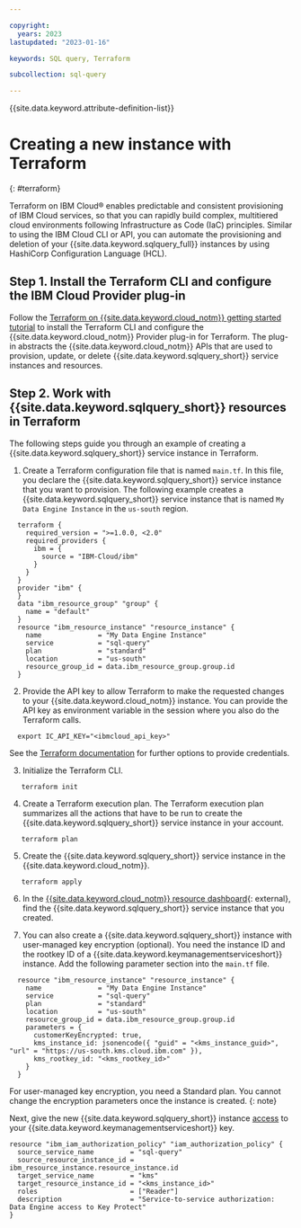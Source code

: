 ```yaml
---

copyright:
  years: 2023
lastupdated: "2023-01-16"

keywords: SQL query, Terraform

subcollection: sql-query

---
```


{{site.data.keyword.attribute-definition-list}}

# Creating a new instance with Terraform
{: #terraform}

Terraform on IBM Cloud® enables predictable and consistent provisioning of IBM Cloud services, so that you can rapidly build complex, multitiered cloud environments following Infrastructure as Code (IaC) principles. Similar to using the IBM Cloud CLI or API, you can automate the provisioning and deletion of your {{site.data.keyword.sqlquery_full}} instances by using HashiCorp Configuration Language (HCL).

## Step 1. Install the Terraform CLI and configure the IBM Cloud Provider plug-in

Follow the [Terraform on {{site.data.keyword.cloud_notm}} getting started tutorial](/docs/ibm-cloud-provider-for-terraform?topic=ibm-cloud-provider-for-terraform-getting-started) to install the Terraform CLI and configure the {{site.data.keyword.cloud_notm}} Provider plug-in for Terraform. The plug-in abstracts the {{site.data.keyword.cloud_notm}} APIs that are used to provision, update, or delete {{site.data.keyword.sqlquery_short}} service instances and resources.

## Step 2. Work with {{site.data.keyword.sqlquery_short}} resources in Terraform

The following steps guide you through an example of creating a {{site.data.keyword.sqlquery_short}} service instance in Terraform.

1. Create a Terraform configuration file that is named `main.tf`. In this file, you declare the {{site.data.keyword.sqlquery_short}} service instance that you want to provision. The following example creates a {{site.data.keyword.sqlquery_short}} service instance that is named `My Data Engine Instance` in the `us-south` region.

```
  terraform {
    required_version = ">=1.0.0, <2.0"
    required_providers {
      ibm = {
        source = "IBM-Cloud/ibm"
      }
    }
  }
  provider "ibm" {
  }
  data "ibm_resource_group" "group" {
    name = "default"
  }
  resource "ibm_resource_instance" "resource_instance" {
    name              = "My Data Engine Instance"
    service           = "sql-query"
    plan              = "standard"
    location          = "us-south"
    resource_group_id = data.ibm_resource_group.group.id
  }
```

2. Provide the API key to allow Terraform to make the requested changes to your {{site.data.keyword.cloud_notm}} instance. You can provide the API key as environment variable in the session where you also do the Terraform calls.

```
  export IC_API_KEY="<ibmcloud_api_key>"
```

  See the [Terraform documentation](/docs/ibm-cloud-provider-for-terraform?topic=ibm-cloud-provider-for-terraform-about) for further options to provide credentials.

3. Initialize the Terraform CLI. 

```
   terraform init
```
   
4. Create a Terraform execution plan. The Terraform execution plan summarizes all the actions that have to be run to create the {{site.data.keyword.sqlquery_short}} service instance in your account. 

```
   terraform plan
```

5. Create the {{site.data.keyword.sqlquery_short}} service instance in the {{site.data.keyword.cloud_notm}}.

```
   terraform apply
```

6. In the [{{site.data.keyword.cloud_notm}} resource dashboard](https://cloud.ibm.com/resources){: external}, find the {{site.data.keyword.sqlquery_short}} service instance that you created.

7. You can also create a {{site.data.keyword.sqlquery_short}} instance with user-managed key encryption (optional). You need the instance ID and the rootkey ID of a {{site.data.keyword.keymanagementserviceshort}} instance. Add the following parameter section into the `main.tf` file.

```
  resource "ibm_resource_instance" "resource_instance" {
    name              = "My Data Engine Instance"
    service           = "sql-query"
    plan              = "standard"
    location          = "us-south"
    resource_group_id = data.ibm_resource_group.group.id
    parameters = {
      customerKeyEncrypted: true,
      kms_instance_id: jsonencode({ "guid" = "<kms_instance_guid>", "url" = "https://us-south.kms.cloud.ibm.com" }),
      kms_rootkey_id: "<kms_rootkey_id>"
    }
  }
  ```

For user-managed key encryption, you need a Standard plan. You cannot change the encryption parameters once the instance is created. 
  {: note}

Next, give the new {{site.data.keyword.sqlquery_short}} instance [access](/docs/account?topic=account-serviceauth) to your {{site.data.keyword.keymanagementserviceshort}} key.

  ```
  resource "ibm_iam_authorization_policy" "iam_authorization_policy" {
    source_service_name         = "sql-query"
    source_resource_instance_id = ibm_resource_instance.resource_instance.id
    target_service_name         = "kms"
    target_resource_instance_id = "<kms_instance_id>"
    roles                       = ["Reader"]
    description                 = "Service-to-service authorization: Data Engine access to Key Protect"
  }
  ```

